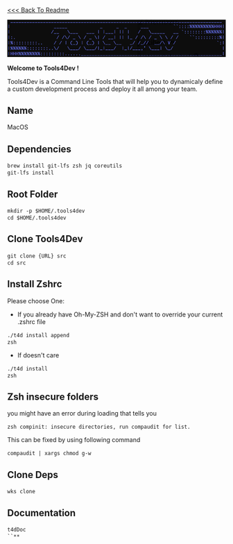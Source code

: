  [<<< Back To Readme](../../../../README.md)
 <p align="center">
     <img src="https://github.com/T4D-Suites/T4D-Ressources/blob/master/LogoT4D.png">
 </p>

 **Welcome to Tools4Dev !**

 Tools4Dev is a Command Line Tools that will help you to dynamicaly define 
 a custom development process and deploy it all among your team. 



## Name
<p>MacOS</p>


## Dependencies
```
brew install git-lfs zsh jq coreutils
git-lfs install
```


## Root Folder
```
mkdir -p $HOME/.tools4dev
cd $HOME/.tools4dev
```


## Clone Tools4Dev
```
git clone {URL} src
cd src
```


## Install Zshrc
Please choose One:

* If you already have Oh-My-ZSH and don't want to override your current .zshrc file
```
./t4d install append
zsh
```
* If doesn't care
```
./t4d install
zsh
```


## Zsh insecure folders
you might have an error during loading that tells you 
```
zsh compinit: insecure directories, run compaudit for list.
```
This can be fixed by using following command
```
compaudit | xargs chmod g-w
```


## Clone Deps
```
wks clone
```


## Documentation
```
t4dDoc
``** 

